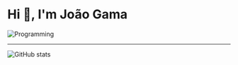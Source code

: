 # Hi 👋, I'm João Gama

![Programming](https://skillicons.dev/icons?i=dotnet,cs,angular,python,arduino,sqlite,mysql,gherkin,md,powershell,visualstudio,vscode,git,github,azure,docker,windows,linux,apple)

---

![GitHub stats](https://github-readme-stats.vercel.app/api?username=joaormgama&show_icons=true&theme=transparent&count_private=true&hide_border=true)
